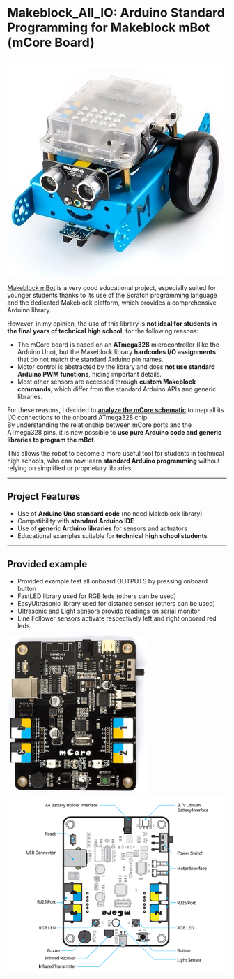 # Makeblock_All_IO:  Arduino Standard Programming for Makeblock mBot (mCore Board)

<img src="https://github.com/gio-dot/Makeblock_All_IO/blob/main/docs/images/R1robot-mBot.jpg" width="500">


 [Makeblock mBot](https://www.makeblock.com/pages/mbot-robot-kit) is a very good educational project, especially suited for younger students thanks to its use of the Scratch programming language and the dedicated Makeblock platform, which provides a comprehensive Arduino library.

However, in my opinion, the use of this library is **not ideal for students in the final years of technical high school**, for the following reasons:

- The mCore board is based on an **ATmega328** microcontroller (like the Arduino Uno), but the Makeblock library **hardcodes I/O assignments** that do not match the standard Arduino pin names.
- Motor control is abstracted by the library and does **not use standard Arduino PWM functions**, hiding important details.
- Most other sensors are accessed through **custom Makeblock commands**, which differ from the standard Arduino APIs and generic libraries.

For these reasons, I decided to [**analyze the mCore schematic**](https://github.com/gio-dot/Makeblock_All_IO/blob/main/docs/mCore.pdf) to map all its I/O connections to the onboard ATmega328 chip.  
By understanding the relationship between mCore ports and the ATmega328 pins, it is now possible to **use pure Arduino code and generic libraries to program the mBot**.

This allows the robot to become a more useful tool for students in technical high schools, who can now learn **standard Arduino programming** without relying on simplified or proprietary libraries.

---

##  Project Features

- Use of **Arduino Uno standard code** (no need Makeblock library)
- Compatibility with **standard Arduino IDE**
- Use of **generic Arduino libraries** for sensors and actuators
- Educational examples suitable for **technical high school students**

---

##  Provided example

- Provided example test all onboard OUTPUTS by pressing onboard button
- FastLED library used for RGB leds (others can be used)
- EasyUltrasonic library used for distance sensor (others can be used)
- Ultrasonic and Light sensors provide readings on serial monitor
- Line Follower sensors activate respectively left and right onboard red leds 

<p float="left">
  <img src="https://github.com/gio-dot/Makeblock_All_IO/blob/main/docs/images/mCore%20%20image.jpg?raw=true" width="320" />
  <img src="https://github.com/gio-dot/Makeblock_All_IO/blob/main/docs/images/mCore%20IO.PNG?raw=true" width="500" /> 
 
</p>
